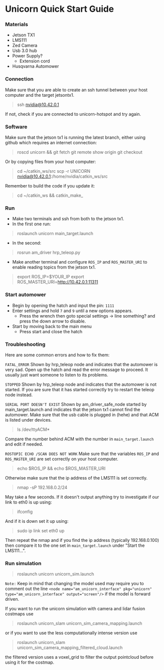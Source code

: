 # Unicorn Quick Start Guide

### Materials

- Jetson TX1
- LMS111
- Zed Camera
- Usb 3.0 hub
- Power Supply?
    + Extension cord
- Husqvarna Automower

### Connection

Make sure that you are able to create an ssh tunnel between your host computer and the target jetsontx1.

> ssh nvidia@10.42.0.1

If not, check if you are connected to unicorn-hotspot and try again.

### Software

Make sure that the jetson tx1 is running the latest branch, either using github which requires an internet connection:

> roscd unicorn && git fetch
> git remote show origin
> git checkout <correct-branch>

Or by copying files from your host computer:

> cd ~/catkin_ws/src
> scp -r UNICORN nvidia@10.42.0.1:/home/nvidia/catkin_ws/src

Remember to build the code if you update it:

> cd ~/catkin_ws && catkin_make_

### Run

- Make two terminals and ssh from both to the jetson tx1. 
- In the first one run:

> roslaunch unicorn main_target.launch

- In the second:

> rosrun am_driver hrp_teleop.py

- Make another terminal and configure `ROS_IP` and `ROS_MASTER_URI` to enable reading topics from the jetson tx1.

> export ROS_IP=$YOUR_IP
> export ROS_MASTER_URI=http://10.42.0.1:11311

### Start automower

- Begin by opening the hatch and input the pin: `1111`
- Enter settings and hold `7` and `9` until a new options appears.
    - Press the wrench then goto special settings -> line something? and press the down arrow to disable.
- Start by moving back to the main menu
    + Press start and close the hatch


### Troubleshooting
Here are some common errors and how to fix them:

`FATAL_ERROR`
Shown by hrp_teleop node and indicates that the automower is very sad. Open up the hatch and read the error message to proceed. It usually just want someone to listen to its problems.

`STOPPED`
Shown by hrp_teleop node and indicates that the automower is not started. If you are sure that it has started correctly try to restart the teleop node instead.

`SERIAL PORT DOESN'T EXIST`
Shown by am_driver_safe_node started by main_target.launch and indicates that the jetson tx1 cannot find the automower. Make sure that the usb cable is plugged in (hehe) and that ACM is listed under devices.

>   ls /dev/ttyACM*

Compare the number behind ACM with the number in `main_target.launch` and edit if needed.

`ROSTOPIC ECHO /SCAN DOES NOT WORK`
Make sure that the variables `ROS_IP` and `ROS_MASTER_URI` are set correctly on your host computer.

>  echo $ROS_IP && echo $ROS_MASTER_URI

Otherwise make sure that the ip address of the LMS111 is set correctly.

>   nmap -sP 192.168.0.2/24

May take a few seconds. If it doesn't output anything try to investigate if our link to eth0 is up using:

>   ifconfig

And if it is down set it up using:

>   sudo ip link set eth0 up

Then repeat the nmap and if you find the ip address (typically 192.168.0.100) then compare it to the one set in `main_target.launch` under "Start the LMS111...".

### Run simulation

> roslaunch unicorn unicorn_sim.launch

`Note:` Keep in mind that changing the model used may require you to comment out the line `<node name="am_unicorn_interface" pkg="unicorn" type="am_unicorn_interface" output="screen"/>` if the model is forward driven.

If you want to run the unicorn simulation with camera and lidar fusion costmaps use

> roslaunch unicorn_slam unicorn_sim_camera_mapping.launch 

or if you want to use the less computationally intense version use

> roslaunch unicorn_slam unicorn_sim_camera_mapping_filtered_cloud.launch

the filtered version uses a voxel_grid to filter the output pointcloud before using it for the costmap.
